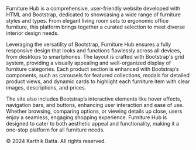 Furniture Hub is a comprehensive, user-friendly website developed with HTML and Bootstrap, dedicated to showcasing a wide range of furniture styles and types. From elegant living room sets to ergonomic office furniture, this platform brings together a curated selection to meet diverse interior design needs.

Leveraging the versatility of Bootstrap, Furniture Hub ensures a fully responsive design that looks and functions flawlessly across all devices, from desktops to smartphones. The layout is crafted with Bootstrap's grid system, providing a visually appealing and well-organized display of furniture categories. Each product section is enhanced with Bootstrap’s components, such as carousels for featured collections, modals for detailed product views, and dynamic cards to highlight each furniture item with clear images, descriptions, and prices.

The site also includes Bootstrap’s interactive elements like hover effects, navigation bars, and buttons, enhancing user interaction and ease of use. Whether browsing, comparing options, or viewing details up close, users enjoy a seamless, engaging shopping experience. Furniture Hub is designed to cater to both aesthetic appeal and functionality, making it a one-stop platform for all furniture needs.

© 2024 Karthik Batta. All rights reserved.
